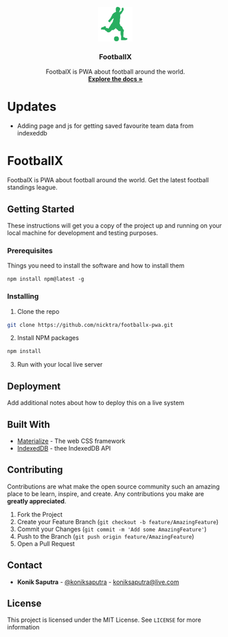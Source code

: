 
<p align="center">
  <a href="https://github.com/nicktra/footballx-pwa">
    <img src="icon-192x192.png" alt="Logo" width="80" height="80">
  </a>

  <h3 align="center">FootballX</h3>

  <p align="center">
    FootbalX is PWA about football around the world.
    <br />
    <a href="https://github.com/nicktra/footballx-pwa"><strong>Explore the docs »</strong></a>
  </p>
</p>

# Updates
* Adding page and js for getting saved favourite team data from indexeddb

# FootballX

FootbalX is PWA about football around the world. Get the latest football standings league.

## Getting Started

These instructions will get you a copy of the project up and running on your local machine for development and testing purposes.

### Prerequisites

Things you need to install the software and how to install them

```
npm install npm@latest -g
```

### Installing

1. Clone the repo
```sh
git clone https://github.com/nicktra/footballx-pwa.git
```
2. Install NPM packages
```sh
npm install
```
3. Run with your local live server

## Deployment

Add additional notes about how to deploy this on a live system

## Built With

* [Materialize](https://materializecss.com/) - The web CSS framework
* [IndexedDB](https://github.com/jakearchibald/idb) - thee IndexedDB API

## Contributing

Contributions are what make the open source community such an amazing place to be learn, inspire, and create. Any contributions you make are **greatly appreciated**.

1. Fork the Project
2. Create your Feature Branch (`git checkout -b feature/AmazingFeature`)
3. Commit your Changes (`git commit -m 'Add some AmazingFeature'`)
4. Push to the Branch (`git push origin feature/AmazingFeature`)
5. Open a Pull Request

## Contact

* **Konik Saputra** - [@koniksaputra](https://twitter.com/koniksaputra) - koniksaputra@live.com

## License

This project is licensed under the MIT License. See `LICENSE` for more information
